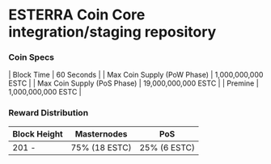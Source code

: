 ESTERRA Coin Core integration/staging repository
=================================================


### Coin Specs
| Block Time                  | 60 Seconds       |
| Max Coin Supply (PoW Phase) | 1,000,000,000 ESTC    |
| Max Coin Supply (PoS Phase) | 19,000,000,000 ESTC   |
| Premine                     | 1,000,000,000 ESTC    |

### Reward Distribution

| **Block Height**   | **Masternodes**  | **PoS**          
|--------------------|------------------|------------------
| 201 -              | 75% (18 ESTC)   | 25% (6 ESTC)

